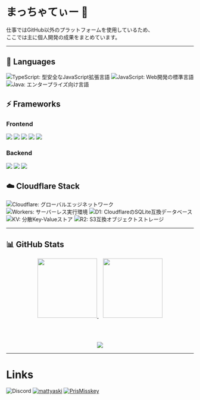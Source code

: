 # まっちゃてぃー 🍵

仕事ではGitHub以外のプラットフォームを使用しているため、  
ここでは主に個人開発の成果をまとめています。

---

## 🧠 Languages
<p align="left">
  <img src="https://img.shields.io/badge/TypeScript-3178C6?style=flat&logo=typescript&logoColor=white" title="TypeScript: 型安全なJavaScript拡張言語" />
  <img src="https://img.shields.io/badge/JavaScript-F7DF1E?style=flat&logo=javascript&logoColor=black" title="JavaScript: Web開発の標準言語" />
  <img src="https://img.shields.io/badge/Java-007396?style=flat&logo=openjdk&logoColor=white" title="Java: エンタープライズ向け言語" />
</p>

## ⚡ Frameworks
### Frontend
<p align="left">
  <img src="https://img.shields.io/badge/Vue.js-4FC08D?style=flat&logo=vuedotjs&logoColor=white" />
  <img src="https://img.shields.io/badge/Nuxt.js-00DC82?style=flat&logo=nuxtdotjs&logoColor=white" />
  <img src="https://img.shields.io/badge/React-61DAFB?style=flat&logo=react&logoColor=black" />
  <img src="https://img.shields.io/badge/Remix-121212?style=flat&logo=remix&logoColor=white" />
  <img src="https://img.shields.io/badge/ORPC-0088cc?style=flat&logoColor=white" />
</p>

### Backend
<p align="left">
  <img src="https://img.shields.io/badge/Node.js-339933?style=flat&logo=nodedotjs&logoColor=white" />
  <img src="https://img.shields.io/badge/Hono-E36002?style=flat&logo=hono&logoColor=white" />
  <img src="https://img.shields.io/badge/ORPC-0088cc?style=flat&logoColor=white" />
</p>

## ☁️ Cloudflare Stack
<p align="left">
  <img src="https://img.shields.io/badge/Cloudflare-F38020?style=flat&logo=cloudflare&logoColor=white" title="Cloudflare: グローバルエッジネットワーク" />
  <img src="https://img.shields.io/badge/Workers-F38020?style=flat&logo=cloudflareworkers&logoColor=white" title="Workers: サーバーレス実行環境" />
  <img src="https://img.shields.io/badge/D1-F38020?style=flat&logo=cloudflare&logoColor=white" title="D1: CloudflareのSQLite互換データベース" />
  <img src="https://img.shields.io/badge/KV-F38020?style=flat&logo=cloudflare&logoColor=white" title="KV: 分散Key-Valueストア" />
  <img src="https://img.shields.io/badge/R2-F38020?style=flat&logo=cloudflare&logoColor=white" title="R2: S3互換オブジェクトストレージ" />
</p>

---

## 📊 GitHub Stats
<div align="center">

<a href="https://github.com/anuraghazra/github-readme-stats">
  <img src="https://github-readme-stats.vercel.app/api?username=mattyatea&show_icons=true&theme=transparent" height="160" />
</a>
&nbsp;&nbsp;
<a href="https://github.com/anuraghazra/github-readme-stats">
  <img src="https://github-readme-stats.vercel.app/api/top-langs/?username=mattyatea&layout=donut&theme=transparent" height="160" />
</a>

<br><br>

<a href="https://github.com/vn7n24fzkq/github-profile-summary-cards">
  <img src="https://github-profile-summary-cards.vercel.app/api/cards/profile-details?username=mattyatea&theme=transparent" />
</a>

</div>

---

# Links 
![Discord](https://img.shields.io/badge/mattyatea-4c4c4c?logo=discord&logoColor=ffffff&label=Discord&labelColor=5865F2)
[![mattyaski](https://img.shields.io/badge/%40mattyatea%40mattyaski.co-4c4c4c?logo=misskey&logoColor=ffffff&label=Misskey&labelColor=A1CA03 )](https://mattyaski.co/@mattyatea)
[![PrisMisskey](https://img.shields.io/badge/%40mattyatea%40PrisMisskey.space-4c4c4c?logo=misskey&logoColor=ffffff&label=Misskey&labelColor=A1CA03 )](https://PrisMisskey.space/@mattyatea)

